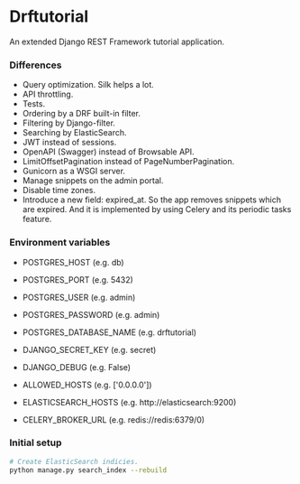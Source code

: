 # Drftutorial

An extended Django REST Framework tutorial application.

### Differences

- Query optimization. Silk helps a lot.
- API throttling.
- Tests.
- Ordering by a DRF built-in filter.
- Filtering by Django-filter.
- Searching by ElasticSearch.
- JWT instead of sessions.
- OpenAPI (Swagger) instead of Browsable API.
- LimitOffsetPagination instead of PageNumberPagination.
- Gunicorn as a WSGI server.
- Manage snippets on the admin portal.
- Disable time zones.
- Introduce a new field: expired_at. So the app removes snippets which are expired.
  And it is implemented by using Celery and its periodic tasks feature.

### Environment variables

- POSTGRES_HOST (e.g. db)
- POSTGRES_PORT (e.g. 5432)
- POSTGRES_USER (e.g. admin)
- POSTGRES_PASSWORD (e.g. admin)
- POSTGRES_DATABASE_NAME (e.g. drftutorial)

- DJANGO_SECRET_KEY (e.g. secret)
- DJANGO_DEBUG (e.g. False)
- ALLOWED_HOSTS (e.g. ['0.0.0.0'])

- ELASTICSEARCH_HOSTS (e.g. http://elasticsearch:9200)

- CELERY_BROKER_URL (e.g. redis://redis:6379/0)

### Initial setup

```bash
# Create ElasticSearch indicies.
python manage.py search_index --rebuild
```
